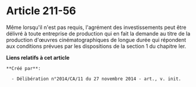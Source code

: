 # Article 211-56

Même lorsqu'il n'est pas requis, l'agrément des investissements peut être délivré à toute entreprise de production qui en
fait la demande au titre de la production d'œuvres cinématographiques de longue durée qui répondent aux conditions prévues
par les dispositions de la section 1 du chapitre Ier.

**Liens relatifs à cet article**

	**Créé par**:

	  - Délibération n°2014/CA/11 du 27 novembre 2014 - art., v. init.

